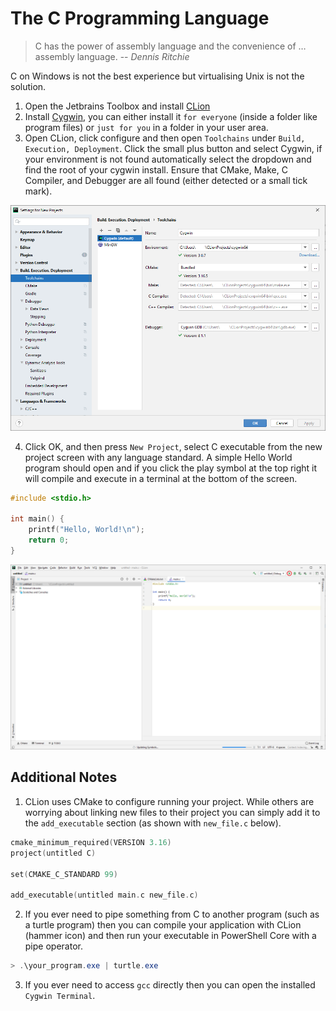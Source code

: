 # The C Programming Language
> C has the power of assembly language and the convenience of … assembly language. -- *Dennis Ritchie*

C on Windows is not the best experience but virtualising Unix is not the solution.

1. Open the Jetbrains Toolbox and install [CLion](https://www.jetbrains.com/clion/)
2. Install [Cygwin](https://cygwin.com/install.html), you can either install it `for everyone` (inside a folder like
program files) or `just for you` in a folder in your user area.
3. Open CLion, click configure and then open `Toolchains` under `Build, Execution, Deployment`. Click the small plus
button and select Cygwin, if your environment is not found automatically select the dropdown and find the root of
your cygwin install. Ensure that CMake, Make, C Compiler, and Debugger are all found (either detected or a
small tick mark).

![CLion Toolchain!](../images/windows-c-toolchain.png)

4. Click OK, and then press `New Project`, select C executable from the new project screen with any language standard.
A simple Hello World program should open and if you click the play symbol at the top right it will compile and execute
in a terminal at the bottom of the screen.

```c
#include <stdio.h>

int main() {
    printf("Hello, World!\n");
    return 0;
}

```

![CLion Toolchain!](../images/windows-c-run.png)

## Additional Notes
1. CLion uses CMake to configure running your project. While others are worrying about linking new files to their project
you can simply add it to the `add_executable` section (as shown with `new_file.c` below).

```c
cmake_minimum_required(VERSION 3.16)
project(untitled C)

set(CMAKE_C_STANDARD 99)

add_executable(untitled main.c new_file.c)
```

2. If you ever need to pipe something from C to another program (such as a turtle program) then you can compile your
application with CLion (hammer icon) and then run your executable in PowerShell Core with a pipe operator.

```powershell
> .\your_program.exe | turtle.exe
```

3. If you ever need to access `gcc` directly then you can open the installed `Cygwin Terminal`.
